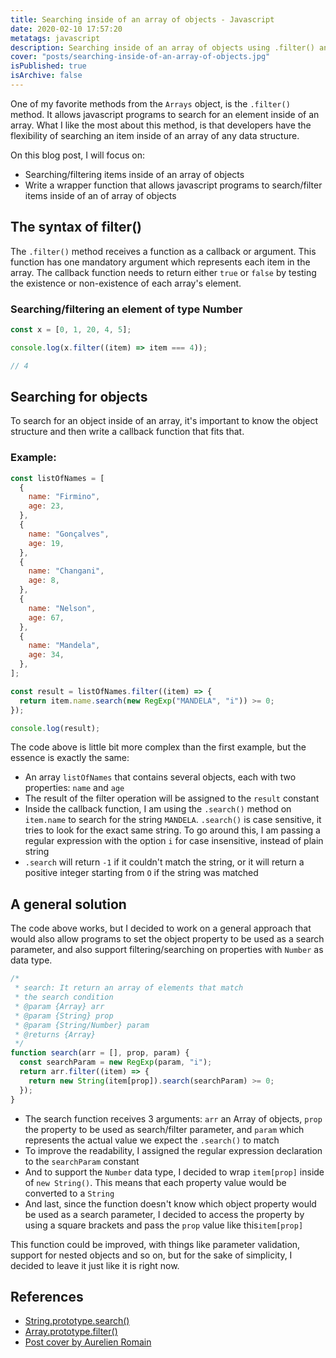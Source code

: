```yaml
---
title: Searching inside of an array of objects - Javascript
date: 2020-02-10 17:57:20
metatags: javascript
description: Searching inside of an array of objects using .filter() and .search() methods in Javascript.
cover: "posts/searching-inside-of-an-array-of-objects.jpg"
isPublished: true
isArchive: false
---
```


One of my favorite methods from the `Arrays` object, is the `.filter()` method. It allows javascript programs to search for an element inside of an array. What I like the most about this method, is that developers have the flexibility of searching an item inside of an array of any data structure.

On this blog post, I will focus on:

- Searching/filtering items inside of an array of objects
- Write a wrapper function that allows javascript programs to search/filter items inside of an of array of objects

## The syntax of filter()

The `.filter()` method receives a function as a callback or argument. This function has one mandatory argument which represents each item in the array. The callback function needs to return either `true` or `false` by testing the existence or non-existence of each array's element.

### Searching/filtering an element of type Number

```javascript
const x = [0, 1, 20, 4, 5];

console.log(x.filter((item) => item === 4));

// 4
```

## Searching for objects

To search for an object inside of an array, it's important to know the object structure and then write a callback function that fits that.

### Example:

```javascript
const listOfNames = [
  {
    name: "Firmino",
    age: 23,
  },
  {
    name: "Gonçalves",
    age: 19,
  },
  {
    name: "Changani",
    age: 8,
  },
  {
    name: "Nelson",
    age: 67,
  },
  {
    name: "Mandela",
    age: 34,
  },
];

const result = listOfNames.filter((item) => {
  return item.name.search(new RegExp("MANDELA", "i")) >= 0;
});

console.log(result);
```

The code above is little bit more complex than the first example, but the essence is exactly the same:

- An array `listOfNames` that contains several objects, each with two properties: `name` and `age`
- The result of the filter operation will be assigned to the `result` constant
- Inside the callback function, I am using the `.search()` method on `item.name` to search for the string `MANDELA`. `.search()` is case sensitive, it tries to look for the exact same string. To go around this, I am passing a regular expression with the option `i` for case insensitive, instead of plain string
- `.search` will return `-1` if it couldn't match the string, or it will return a positive integer starting from `O` if the string was matched

## A general solution

The code above works, but I decided to work on a general approach that would also allow programs to set the object property to be used as a search parameter, and also support filtering/searching on properties with `Number` as data type.

```javascript
/*
 * search: It return an array of elements that match
 * the search condition
 * @param {Array} arr
 * @param {String} prop
 * @param {String/Number} param
 * @returns {Array}
 */
function search(arr = [], prop, param) {
  const searchParam = new RegExp(param, "i");
  return arr.filter((item) => {
    return new String(item[prop]).search(searchParam) >= 0;
  });
}
```

- The search function receives 3 arguments: `arr` an Array of objects, `prop` the property to be used as search/filter parameter, and `param` which represents the actual value we expect the `.search()` to match
- To improve the readability, I assigned the regular expression declaration to the `searchParam` constant
- And to support the `Number` data type, I decided to wrap `item[prop]` inside of `new String()`. This means that each property value would be converted to a `String`
- And last, since the function doesn't know which object property would be used as a search parameter, I decided to access the property by using a square brackets and pass the `prop` value like this`item[prop]`

This function could be improved, with things like parameter validation, support for nested objects and so on, but for the sake of simplicity, I decided to leave it just like it is right now.

## References

- [String.prototype.search()](https://developer.mozilla.org/en-US/docs/Web/JavaScript/Reference/Global_Objects/String/search)
- [Array.prototype.filter()](https://developer.mozilla.org/en-US/docs/Web/JavaScript/Reference/Global_Objects/Array/filter)
- [Post cover by Aurelien Romain](https://unsplash.com/photos/ge2mkvxvS_Q)
